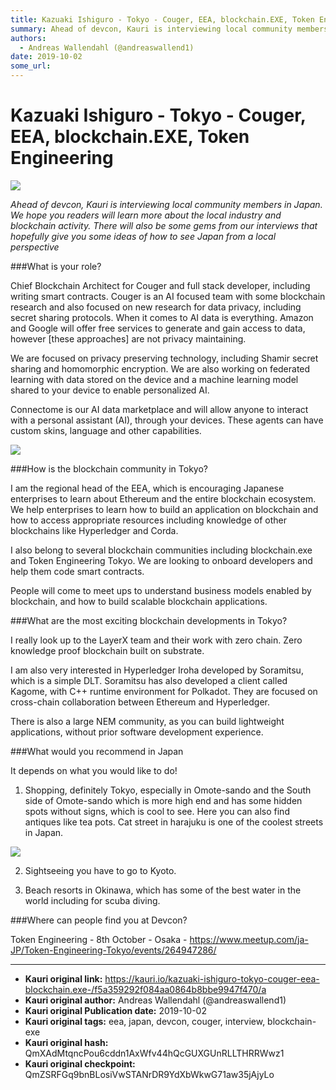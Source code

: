 ```yaml
---
title: Kazuaki Ishiguro - Tokyo - Couger, EEA, blockchain.EXE, Token Engineering
summary: Ahead of devcon, Kauri is interviewing local community members in Japan. We hope you readers will learn more about the local industry and blockchain activity. There will also be some gems from our interviews that hopefully give you some ideas of how to see Japan from a local perspectiveWhat is your role? Chief Blockchain Architect for Couger and full stack developer, including writing smart contracts. Couger is an AI focused team with some blockchain research and also focused on new research for
authors:
  - Andreas Wallendahl (@andreaswallend1)
date: 2019-10-02
some_url: 
---
```


# Kazuaki Ishiguro - Tokyo - Couger, EEA, blockchain.EXE, Token Engineering

![](https://ipfs.infura.io/ipfs/QmVPTvsZHzXG6EEks6cMXdsSQcTkE6gMKYXDg5txnLqnSW)


_Ahead of devcon, Kauri is interviewing local community members in Japan. We hope you readers will learn more about the local industry and blockchain activity. There will also be some gems from our interviews that hopefully give you some ideas of how to see Japan from a local perspective_

###What is your role?

Chief Blockchain Architect for Couger and full stack developer, including writing smart contracts. Couger is an AI focused team with some blockchain research and also focused on new research for data privacy, including secret sharing protocols. When it comes to AI data is everything. Amazon and Google will offer free services to generate and gain access to data, however [these approaches] are not privacy maintaining. 

We are focused on privacy preserving technology, including Shamir secret sharing and homomorphic encryption. We are also working on federated learning with data stored on the device and a machine learning model shared to your device to enable personalized AI. 

Connectome is our AI data marketplace and will allow anyone to interact with a personal assistant (AI), through your devices. These agents can have custom skins, language and other capabilities. 

![](https://ipfs.infura.io/ipfs/QmRUZg7nWaj2tsDTR8QogGsC3b39PR8gPxZVwVFCmbRMXr)

###How is the blockchain community in Tokyo?

I am the regional head of the EEA, which is encouraging Japanese enterprises to learn about Ethereum and the entire blockchain ecosystem. We help enterprises to learn how to build an application on blockchain and how to access appropriate resources including knowledge of other blockchains like Hyperledger and Corda. 

I also belong to several blockchain communities including blockchain.exe and Token Engineering Tokyo. We are looking to onboard developers and help them code smart contracts. 

People will come to meet ups to understand business models enabled by blockchain, and how to build scalable blockchain applications. 

###What are the most exciting blockchain developments in Tokyo?

I really look up to the LayerX team and their work with zero chain. Zero knowledge proof blockchain built on substrate. 

I am also very interested in Hyperledger Iroha developed by Soramitsu, which is a simple DLT. Soramitsu has also developed a client called Kagome, with C++ runtime environment for Polkadot. They are focused on cross-chain collaboration between Ethereum and Hyperledger. 

There is also a large NEM community, as you can build lightweight applications, without prior software development experience. 

###What would you recommend in Japan

It depends on what you would like to do!

1. Shopping, definitely Tokyo, especially in Omote-sando and the South side of Omote-sando which is more high end and has some hidden spots without signs, which is cool to see. Here you can also find antiques like tea pots. Cat street in harajuku is one of the coolest streets in Japan. 

![](https://ipfs.infura.io/ipfs/QmbqZfau2vHrBAfh7wkzWeHcSwqzZL1NdZKqQZTpDRUNEb)

2. Sightseeing  you have to go to Kyoto. 

3. Beach resorts in Okinawa, which has some of the best water in the world including for scuba diving.

###Where can people find you at Devcon?

Token Engineering - 8th October - Osaka - https://www.meetup.com/ja-JP/Token-Engineering-Tokyo/events/264947286/


---

- **Kauri original link:** https://kauri.io/kazuaki-ishiguro-tokyo-couger-eea-blockchain.exe-/f5a359292f084aa0864b8bbe9947f470/a
- **Kauri original author:** Andreas Wallendahl (@andreaswallend1)
- **Kauri original Publication date:** 2019-10-02
- **Kauri original tags:** eea, japan, devcon, couger, interview, blockchain-exe
- **Kauri original hash:** QmXAdMtqncPou6cddn1AxWfv44hQcGUXGUnRLLTHRRWwz1
- **Kauri original checkpoint:** QmZSRFGq9bnBLosiVwSTANrDR9YdXbWkwG71aw35jAjyLo




